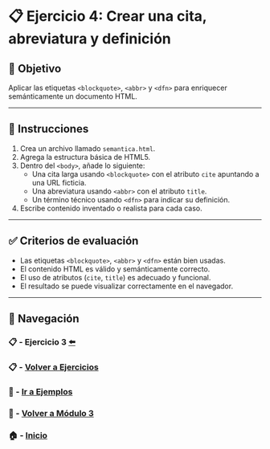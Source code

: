 # 📋 Ejercicio 4: Crear una cita, abreviatura y definición

## 🎯 Objetivo
Aplicar las etiquetas `<blockquote>`, `<abbr>` y `<dfn>` para enriquecer semánticamente un documento HTML.

---

## 📝 Instrucciones
1. Crea un archivo llamado `semantica.html`.
2. Agrega la estructura básica de HTML5.
3. Dentro del `<body>`, añade lo siguiente:
   - Una cita larga usando `<blockquote>` con el atributo `cite` apuntando a una URL ficticia.
   - Una abreviatura usando `<abbr>` con el atributo `title`.
   - Un término técnico usando `<dfn>` para indicar su definición.
4. Escribe contenido inventado o realista para cada caso.

---

## ✅ Criterios de evaluación
- Las etiquetas `<blockquote>`, `<abbr>` y `<dfn>` están bien usadas.
- El contenido HTML es válido y semánticamente correcto.
- El uso de atributos (`cite`, `title`) es adecuado y funcional.
- El resultado se puede visualizar correctamente en el navegador.

---

## 🔁 Navegación

### 📋 - Ejercicio 3 [⬅️](./Ejercicio_3.md)

### 📋 - [Volver a Ejercicios](../README.md)

### 🧪 - [Ir a Ejemplos](../../Ejemplos/README.md)

### 📘 - [Volver a Módulo 3](../../Modulo_3.md)

### 🏠 - [Inicio](../../../README.md)

